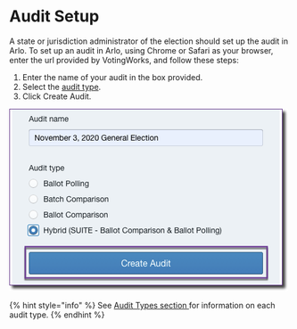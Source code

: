 # Audit Setup

A state or jurisdiction administrator of the election should set up the audit in Arlo.  To set up an audit in Arlo, using Chrome or Safari as your browser, enter the url provided by VotingWorks, and follow these steps:

1. Enter the name of your audit in the box provided.
2. Select the [audit type](../../audit-types.md).
3. Click Create Audit.

![](<../../.gitbook/assets/image (39).png>)

{% hint style="info" %}
See [Audit Types section ](../../audit-types.md)for information on each audit type.
{% endhint %}
